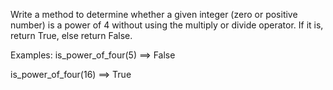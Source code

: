 Write a method to determine whether a given integer (zero or positive number) is a power of 4 without using the multiply or divide operator. If it is, return True, else return False.

Examples:
is_power_of_four(5) ==> False

is_power_of_four(16) ==> True